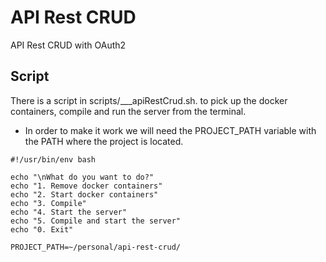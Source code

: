# API Rest CRUD

API Rest CRUD with OAuth2

## Script
There is a script in scripts/___apiRestCrud.sh. to pick up the docker containers, compile and run the server from the terminal. 
- In order to make it work we will need the PROJECT_PATH variable with the PATH where the project is located.
```shell
#!/usr/bin/env bash

echo "\nWhat do you want to do?"
echo "1. Remove docker containers"
echo "2. Start docker containers"
echo "3. Compile"
echo "4. Start the server"
echo "5. Compile and start the server"
echo "0. Exit"

PROJECT_PATH=~/personal/api-rest-crud/
```